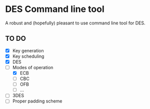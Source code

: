 # DES Command line tool

A robust and (hopefully) pleasant to use command line tool for DES.

## TO DO

- [x] Key generation
- [x] Key scheduling
- [x] DES
- [ ] Modes of operation
    - [x] ECB
    - [ ] CBC
    - [ ] OFB
    - [ ] ...
- [ ] 3DES
- [ ] Proper padding scheme
